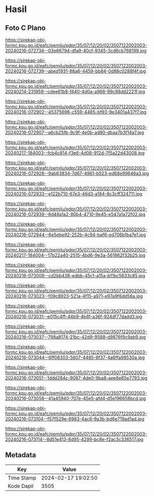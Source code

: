 # Hasil

## Foto C Plano

https://sirekap-obj-formc.kpu.go.id/eafc/pemilu/pdpr/35/07/12/20/02/3507122002003-20240216-072734--03e66794-dfa9-40cf-9345-3cd6cb768199.jpg

https://sirekap-obj-formc.kpu.go.id/eafc/pemilu/pdpr/35/07/12/20/02/3507122002003-20240216-072739--abed1931-88a6-4459-bb84-0d88c0288f4f.jpg

https://sirekap-obj-formc.kpu.go.id/eafc/pemilu/pdpr/35/07/12/20/02/3507122002003-20240214-231959--cdee61b8-f440-4d0a-a968-99c98dd2221f.jpg

https://sirekap-obj-formc.kpu.go.id/eafc/pemilu/pdpr/35/07/12/20/02/3507122002003-20240216-072902--45375696-c559-4485-bf93-9e3401a437f7.jpg

https://sirekap-obj-formc.kpu.go.id/eafc/pemilu/pdpr/35/07/12/20/02/3507122002003-20240216-072907--a6cb25fb-9c9f-4e0b-ad80-dbaa7b3f14a7.jpg

https://sirekap-obj-formc.kpu.go.id/eafc/pemilu/pdpr/35/07/12/20/02/3507122002003-20240217-184003--fcb4c814-f3e6-4d06-912d-7f5a22d43008.jpg

https://sirekap-obj-formc.kpu.go.id/eafc/pemilu/pdpr/35/07/12/20/02/3507122002003-20240216-072928--9ab63834-7d67-4961-b523-ed68e99646a3.jpg

https://sirekap-obj-formc.kpu.go.id/eafc/pemilu/pdpr/35/07/12/20/02/3507122002003-20240216-072933--e122b710-67e3-46d3-a184-8c3cff324711.jpg

https://sirekap-obj-formc.kpu.go.id/eafc/pemilu/pdpr/35/07/12/20/02/3507122002003-20240216-072939--6d48a1a2-80b4-4710-9e45-e547a1a72f02.jpg

https://sirekap-obj-formc.kpu.go.id/eafc/pemilu/pdpr/35/07/12/20/02/3507122002003-20240216-072944--6e5ebe92-252b-4c94-baf6-ed706b1ba7e1.jpg

https://sirekap-obj-formc.kpu.go.id/eafc/pemilu/pdpr/35/07/12/20/02/3507122002003-20240217-184004--17b22a40-2515-4bd6-9e3a-561862f32b25.jpg

https://sirekap-obj-formc.kpu.go.id/eafc/pemilu/pdpr/35/07/12/20/02/3507122002003-20240216-073008--cd2bb438-edbb-45c1-a15a-b11bc5833c85.jpg

https://sirekap-obj-formc.kpu.go.id/eafc/pemilu/pdpr/35/07/12/20/02/3507122002003-20240216-073023--f09c8923-521a-4f15-a971-e97a9f6dd56a.jpg

https://sirekap-obj-formc.kpu.go.id/eafc/pemilu/pdpr/35/07/12/20/02/3507122002003-20240216-073031--e015c4ff-44b9-4b8f-a36f-924df77dadd3.jpg

https://sirekap-obj-formc.kpu.go.id/eafc/pemilu/pdpr/35/07/12/20/02/3507122002003-20240216-073037--798a8174-21bc-42d9-9588-d9876f9c9ab9.jpg

https://sirekap-obj-formc.kpu.go.id/eafc/pemilu/pdpr/35/07/12/20/02/3507122002003-20240216-073044--6ff08303-5607-4485-8f37-4a6ffa98530a.jpg

https://sirekap-obj-formc.kpu.go.id/eafc/pemilu/pdpr/35/07/12/20/02/3507122002003-20240216-073051--1ddd284c-9067-4de0-9ba8-aee6e65e7793.jpg

https://sirekap-obj-formc.kpu.go.id/eafc/pemilu/pdpr/35/07/12/20/02/3507122002003-20240216-073058--41a45940-707e-45e5-afd4-d5e196658bcd.jpg

https://sirekap-obj-formc.kpu.go.id/eafc/pemilu/pdpr/35/07/12/20/02/3507122002003-20240216-073104--f57f529e-6983-4ac6-9a3b-bd6e719ad1ad.jpg

https://sirekap-obj-formc.kpu.go.id/eafc/pemilu/pdpr/35/07/12/20/02/3507122002003-20240216-073114--8d51e413-8d95-4299-bc8e-f2ac3c336517.jpg


## Metadata

| Key        | Value               |
| ---------- | ------------------- |
| Time Stamp | 2024-02-17 19:02:50 |
| Kode Dapil | 3505                |



